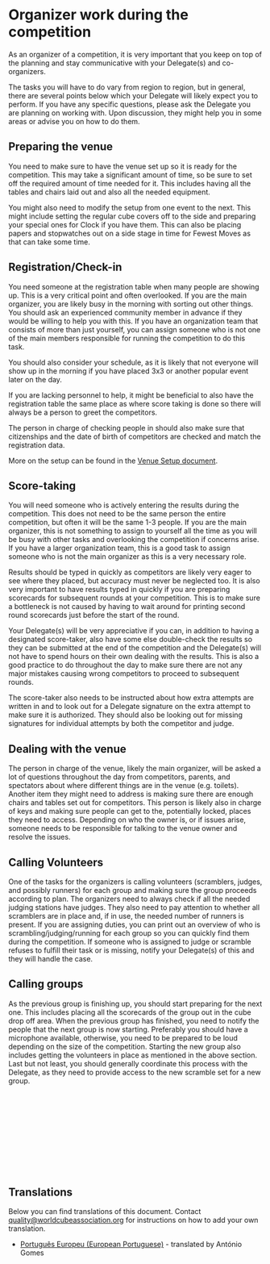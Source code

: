 # Organizer work during the competition

As an organizer of a competition, it is very important that you keep on top of the planning and stay communicative with your Delegate(s) and co-organizers.

The tasks you will have to do vary from region to region, but in general, there are several points below which your Delegate will likely expect you to perform. If you have any specific questions, please ask the Delegate you are planning on working with. Upon discussion, they might help you in some areas or advise you on how to do them.

## Preparing the venue

You need to make sure to have the venue set up so it is ready for the competition. This may take a significant amount of time, so be sure to set off the required amount of time needed for it. This includes having all the tables and chairs laid out and also all the needed equipment.

You might also need to modify the setup from one event to the next. This might include setting the regular cube covers off to the side and preparing your special ones for Clock if you have them. This can also be placing papers and stopwatches out on a side stage in time for Fewest Moves as that can take some time.

## Registration/Check-in

You need someone at the registration table when many people are showing up. This is a very critical point and often overlooked. If you are the main organizer, you are likely busy in the morning with sorting out other things. You should ask an experienced community member in advance if they would be willing to help you with this. If you have an organization team that consists of more than just yourself, you can assign someone who is not one of the main members responsible for running the competition to do this task.

You should also consider your schedule, as it is likely that not everyone will show up in the morning if you have placed 3x3 or another popular event later on the day.

If you are lacking personnel to help, it might be beneficial to also have the registration table the same place as where score taking is done so there will always be a person to greet the competitors.

The person in charge of checking people in should also make sure that citizenships and the date of birth of competitors are checked and match the registration data.

More on the setup can be found in the [Venue Setup document](wcadoc{edudoc/organizer-guidelines/venue-setup.pdf}).

## Score-taking

You will need someone who is actively entering the results during the competition. This does not need to be the same person the entire competition, but often it will be the same 1-3 people. If you are the main organizer, this is not something to assign to yourself all the time as you will be busy with other tasks and overlooking the competition if concerns arise. If you have a larger organization team, this is a good task to assign someone who is not the main organizer as this is a very necessary role.

Results should be typed in quickly as competitors are likely very eager to see where they placed, but accuracy must never be neglected too.
It is also very important to have results typed in quickly if you are preparing scorecards for subsequent rounds at your competition. This is to make sure a bottleneck is not caused by having to wait around for printing second round scorecards just before the start of the round.

Your Delegate(s) will be very appreciative if you can, in addition to having a designated score-taker, also have some else double-check the results so they can be submitted at the end of the competition and the Delegate(s) will not have to spend hours on their own dealing with the results. This is also a good practice to do throughout the day to make sure there are not any major mistakes causing wrong competitors to proceed to subsequent rounds.

The score-taker also needs to be instructed about how extra attempts are written in and to look out for a Delegate signature on the extra attempt to make sure it is authorized. They should also be looking out for missing signatures for individual attempts by both the competitor and judge.

## Dealing with the venue

The person in charge of the venue, likely the main organizer, will be asked a lot of questions throughout the day from competitors, parents, and spectators about where different things are in the venue (e.g. toilets). Another item they might need to address is making sure there are enough chairs and tables set out for competitors. This person is likely also in charge of keys and making sure people can get to the, potentially locked, places they need to access.
Depending on who the owner is, or if issues arise, someone needs to be responsible for talking to the venue owner and resolve the issues.

## Calling Volunteers

One of the tasks for the organizers is calling volunteers (scramblers, judges, and possibly runners) for each group and making sure the group proceeds according to plan. The organizers need to always check if all the needed judging stations have judges. They also need to pay attention to whether all scramblers are in place and, if in use, the needed number of runners is present. If you are assigning duties, you can print out an overview of who is scrambling/judging/running for each group so you can quickly find them during the competition. If someone who is assigned to judge or scramble refuses to fulfill their task or is missing, notify your Delegate(s) of this and they will handle the case.

## Calling groups

As the previous group is finishing up, you should start preparing for the next one. This includes placing all the scorecards of the group out in the cube drop off area. When the previous group has finished, you need to notify the people that the next group is now starting. Preferably you should have a microphone available, otherwise, you need to be prepared to be loud depending on the size of the competition. Starting the new group also includes getting the volunteers in place as mentioned in the above section. Last but not least, you should generally coordinate this process with the Delegate, as they need to provide access to the new scramble set for a new group.

<div style="margin-top: 200px"></div>

## Translations

Below you can find translations of this document. Contact quality@worldcubeassociation.org for instructions on how to add your own translation.

- [Português Europeu (European Portuguese)](wcadoc{edudoc/organizer-guidelines/pt/work-during-comp.pdf}) - translated by António Gomes
